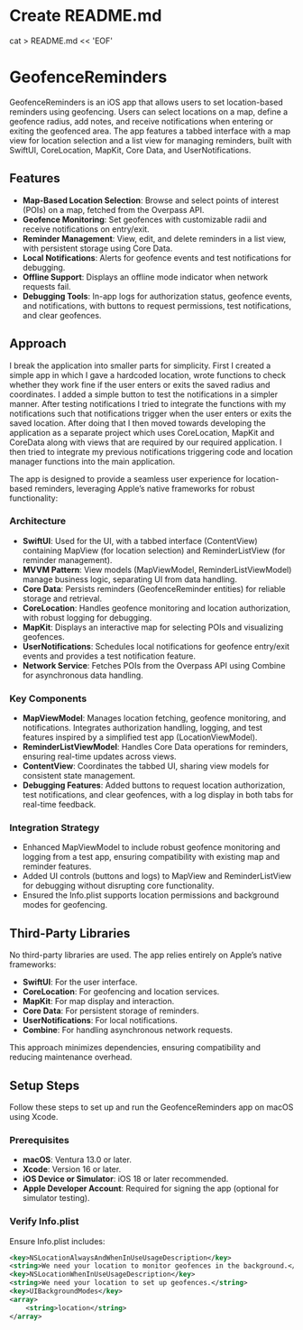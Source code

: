 # Create README.md
cat > README.md << 'EOF'
# GeofenceReminders

GeofenceReminders is an iOS app that allows users to set location-based reminders using geofencing. Users can select locations on a map, define a geofence radius, add notes, and receive notifications when entering or exiting the geofenced area. The app features a tabbed interface with a map view for location selection and a list view for managing reminders, built with SwiftUI, CoreLocation, MapKit, Core Data, and UserNotifications.

## Features

- **Map-Based Location Selection**: Browse and select points of interest (POIs) on a map, fetched from the Overpass API.
- **Geofence Monitoring**: Set geofences with customizable radii and receive notifications on entry/exit.
- **Reminder Management**: View, edit, and delete reminders in a list view, with persistent storage using Core Data.
- **Local Notifications**: Alerts for geofence events and test notifications for debugging.
- **Offline Support**: Displays an offline mode indicator when network requests fail.
- **Debugging Tools**: In-app logs for authorization status, geofence events, and notifications, with buttons to request permissions, test notifications, and clear geofences.

## Approach

I break the application into smaller parts for simplicity. First I created a simple app in which I gave a hardcoded location, wrote functions to check whether they work fine if the user enters or exits the saved radius and coordinates. I added a simple button to test the notifications in a simpler manner. After testing notifications I tried to integrate the functions with my notifications such that notifications trigger when the user enters or exits the saved location. After doing that I then moved towards developing the application as a separate project which uses CoreLocation, MapKit and CoreData along with views that are required by our required application. I then tried to integrate my previous notifications triggering code and location manager functions into the main application.

The app is designed to provide a seamless user experience for location-based reminders, leveraging Apple’s native frameworks for robust functionality:

### Architecture

- **SwiftUI**: Used for the UI, with a tabbed interface (ContentView) containing MapView (for location selection) and ReminderListView (for reminder management).
- **MVVM Pattern**: View models (MapViewModel, ReminderListViewModel) manage business logic, separating UI from data handling.
- **Core Data**: Persists reminders (GeofenceReminder entities) for reliable storage and retrieval.
- **CoreLocation**: Handles geofence monitoring and location authorization, with robust logging for debugging.
- **MapKit**: Displays an interactive map for selecting POIs and visualizing geofences.
- **UserNotifications**: Schedules local notifications for geofence entry/exit events and provides a test notification feature.
- **Network Service**: Fetches POIs from the Overpass API using Combine for asynchronous data handling.

### Key Components

- **MapViewModel**: Manages location fetching, geofence monitoring, and notifications. Integrates authorization handling, logging, and test features inspired by a simplified test app (LocationViewModel).
- **ReminderListViewModel**: Handles Core Data operations for reminders, ensuring real-time updates across views.
- **ContentView**: Coordinates the tabbed UI, sharing view models for consistent state management.
- **Debugging Features**: Added buttons to request location authorization, test notifications, and clear geofences, with a log display in both tabs for real-time feedback.

### Integration Strategy

- Enhanced MapViewModel to include robust geofence monitoring and logging from a test app, ensuring compatibility with existing map and reminder features.
- Added UI controls (buttons and logs) to MapView and ReminderListView for debugging without disrupting core functionality.
- Ensured the Info.plist supports location permissions and background modes for geofencing.

## Third-Party Libraries

No third-party libraries are used. The app relies entirely on Apple’s native frameworks:
- **SwiftUI**: For the user interface.
- **CoreLocation**: For geofencing and location services.
- **MapKit**: For map display and interaction.
- **Core Data**: For persistent storage of reminders.
- **UserNotifications**: For local notifications.
- **Combine**: For handling asynchronous network requests.

This approach minimizes dependencies, ensuring compatibility and reducing maintenance overhead.

## Setup Steps

Follow these steps to set up and run the GeofenceReminders app on macOS using Xcode.

### Prerequisites

- **macOS**: Ventura 13.0 or later.
- **Xcode**: Version 16 or later.
- **iOS Device or Simulator**: iOS 18 or later recommended.
- **Apple Developer Account**: Required for signing the app (optional for simulator testing).

### Verify Info.plist

Ensure Info.plist includes:
```xml
<key>NSLocationAlwaysAndWhenInUseUsageDescription</key>
<string>We need your location to monitor geofences in the background.</string>
<key>NSLocationWhenInUseUsageDescription</key>
<string>We need your location to set up geofences.</string>
<key>UIBackgroundModes</key>
<array>
    <string>location</string>
</array>
